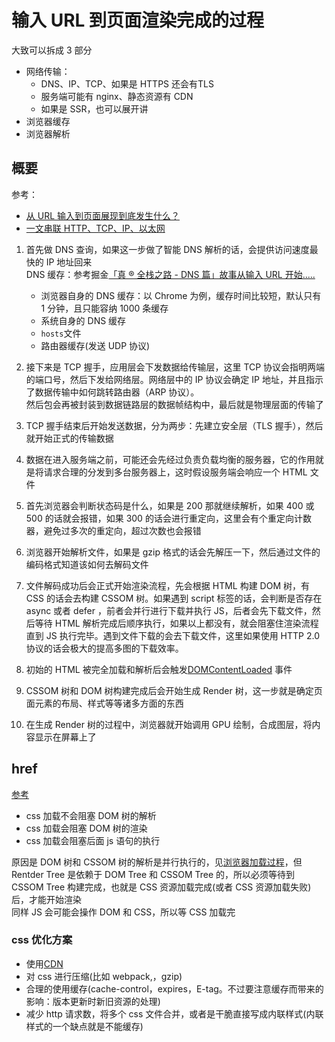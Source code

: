# 输入 URL 到页面渲染完成的过程
大致可以拆成 3 部分
- 网络传输：
    - DNS、IP、TCP、如果是 HTTPS 还会有TLS
    - 服务端可能有 nginx、静态资源有 CDN
    - 如果是 SSR，也可以展开讲
- 浏览器缓存
- 浏览器解析  
     
## 概要

参考：

- [从 URL 输入到页面展现到底发生什么？](https://github.com/ljianshu/Blog/issues/24)
- [一文串联 HTTP、TCP、IP、以太网](https://mp.weixin.qq.com/s/t3WM5oGr54-H-7I-7wd3nA?scene=25)  

1.  首先做 DNS 查询，如果这一步做了智能 DNS 解析的话，会提供访问速度最快的 IP 地址回来  
    DNS 缓存：参考掘金[「真 ® 全栈之路 - DNS 篇」故事从输入 URL 开始.....](https://juejin.im/post/5ceebb7251882507266414b7)
    - 浏览器自身的 DNS 缓存：以 Chrome 为例，缓存时间比较短，默认只有 1 分钟，且只能容纳 1000 条缓存
    - 系统自身的 DNS 缓存
    - `hosts`文件
    - 路由器缓存(发送 UDP 协议)
2.  接下来是 TCP 握手，应用层会下发数据给传输层，这里 TCP
    协议会指明两端的端口号，然后下发给网络层。网络层中的 IP 协议会确定 IP
    地址，并且指示了数据传输中如何跳转路由器（ARP 协议）。  
    然后包会再被封装到数据链路层的数据帧结构中，最后就是物理层面的传输了

3.  TCP 握手结束后开始发送数据，分为两步：先建立安全层（TLS 握手），然后就开始正式的传输数据

4.  数据在进入服务端之前，可能还会先经过负责负载均衡的服务器，它的作用就是将请求合理的分发到多台服务器上，这时假设服务端会响应一个
    HTML 文件

5.  首先浏览器会判断状态码是什么，如果是 200 那就继续解析，如果 400 或 500
    的话就会报错，如果 300
    的话会进行重定向，这里会有个重定向计数器，避免过多次的重定向，超过次数也会报错

6.  浏览器开始解析文件，如果是 gzip
    格式的话会先解压一下，然后通过文件的编码格式知道该如何去解码文件

7.  文件解码成功后会正式开始渲染流程，先会根据 HTML 构建 DOM 树，有 CSS
    的话会去构建 CSSOM 树。如果遇到 script 标签的话，会判断是否存在 async 或者
    defer ，前者会并行进行下载并执行 JS，后者会先下载文件，然后等待 HTML
    解析完成后顺序执行，如果以上都没有，就会阻塞住渲染流程直到 JS
    执行完毕。遇到文件下载的会去下载文件，这里如果使用 HTTP 2.0
    协议的话会极大的提高多图的下载效率。

8.  初始的 HTML 被完全加载和解析后会触发[DOMContentLoaded](../js/002_script.md#domcontentloaded) 事件

9.  CSSOM 树和 DOM 树构建完成后会开始生成 Render
    树，这一步就是确定页面元素的布局、样式等等诸多方面的东西

10. 在生成 Render 树的过程中，浏览器就开始调用 GPU
    绘制，合成图层，将内容显示在屏幕上了

## href

[参考](https://juejin.im/post/5b88ddca6fb9a019c7717096)

- css 加载不会阻塞 DOM 树的解析
- css 加载会阻塞 DOM 树的渲染
- css 加载会阻塞后面 js 语句的执行

原因是 DOM 树和 CSSOM 树的解析是并行执行的，见[浏览器加载过程](./50_performance.md)，但 Rentder Tree 是依赖于 DOM Tree 和 CSSOM Tree 的，所以必须等待到 CSSOM Tree 构建完成，也就是 CSS 资源加载完成(或者 CSS 资源加载失败)后，才能开始渲染  
同样 JS 会可能会操作 DOM 和 CSS，所以等 CSS 加载完

### css 优化方案

- 使用[CDN](./29_cdn.md)
- 对 css 进行压缩(比如 webpack,，gzip)
- 合理的使用缓存(cache-control，expires，E-tag。不过要注意缓存而带来的影响：版本更新时新旧资源的处理)
- 减少 http 请求数，将多个 css 文件合并，或者是干脆直接写成内联样式(内联样式的一个缺点就是不能缓存)
